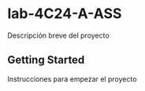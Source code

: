 # lab-4C24-A-ASS

Descripción breve del proyecto

## Getting Started

Instrucciones para empezar el proyecto

